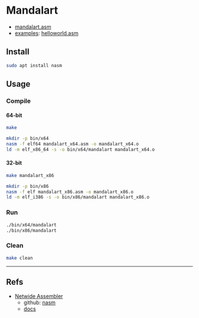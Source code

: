 # Mandalart

- [mandalart.asm](mandalart.asm)
- [examples](examples): [helloworld.asm](examples/helloworld.asm)

## Install

```bash
sudo apt install nasm
```

## Usage

### Compile

#### 64-bit

```bash
make

mkdir -p bin/x64
nasm -f elf64 mandalart_x64.asm -o mandalart_x64.o
ld -m elf_x86_64 -s -o bin/x64/mandalart mandalart_x64.o
```

#### 32-bit

```bash
make mandalart_x86

mkdir -p bin/x86
nasm -f elf mandalart_x86.asm -o mandalart_x86.o
ld -m elf_i386 -s -o bin/x86/mandalart mandalart_x86.o
```

### Run

```bash
./bin/x64/mandalart
./bin/x86/mandalart
```

### Clean

```bash
make clean
```

---

## Refs

- [Netwide Assembler](https://www.nasm.us/)
  - github: [nasm](https://github.com/netwide-assembler/nasm)
  - [docs](https://www.nasm.us/docs.php)
